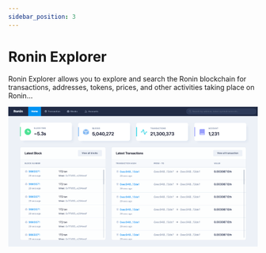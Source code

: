 ```yaml
---
sidebar_position: 3
---
```


# Ronin Explorer

Ronin Explorer allows you to explore and search the Ronin blockchain for transactions, addresses, tokens, prices, and other activities taking place on Ronin...

![Ronin Explorer](./explorer.png)
